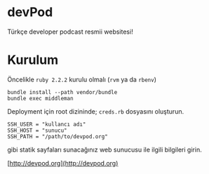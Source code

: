 # devPod

Türkçe developer podcast resmii websitesi!

# Kurulum

Öncelikle `ruby 2.2.2` kurulu olmalı (`rvm` ya da `rbenv`)

    bundle install --path vendor/bundle
    bundle exec middleman

Deployment için root dizininde; `creds.rb` dosyasını oluşturun.

    SSH_USER = "kullancı adı"
    SSH_HOST = "sunucu"
    SSH_PATH = "/path/to/devpod.org"

gibi statik sayfaları sunacağınız web sunucusu ile ilgili bilgileri girin.

[http://devpod.org](http://devpod.org)
